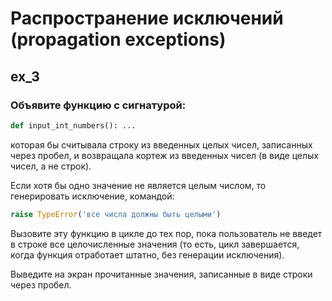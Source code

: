 # Распространение исключений (propagation exceptions)

## ex_3
### Объявите функцию с сигнатурой:

```python
def input_int_numbers(): ...
```

которая бы считывала строку из введенных целых чисел, записанных через пробел, и возвращала кортеж из введенных чисел (в виде целых чисел, а не строк).

Если хотя бы одно значение не является целым числом, то генерировать исключение, командой:

```python
raise TypeError('все числа должны быть целыми')
```

Вызовите эту функцию в цикле до тех пор, пока пользователь не введет в строке все целочисленные значения (то есть, цикл завершается, когда функция отработает штатно, без генерации исключения).

Выведите на экран прочитанные значения, записанные в виде строки через пробел.
